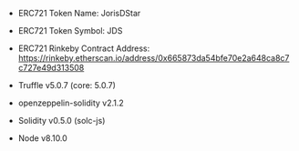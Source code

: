 * ERC721 Token Name: JorisDStar
* ERC721 Token Symbol: JDS
* ERC721 Rinkeby Contract Address: https://rinkeby.etherscan.io/address/0x665873da54bfe70e2a648ca8c7c727e49d313508

* Truffle v5.0.7 (core: 5.0.7)
* openzeppelin-solidity v2.1.2
* Solidity v0.5.0 (solc-js)
* Node v8.10.0

